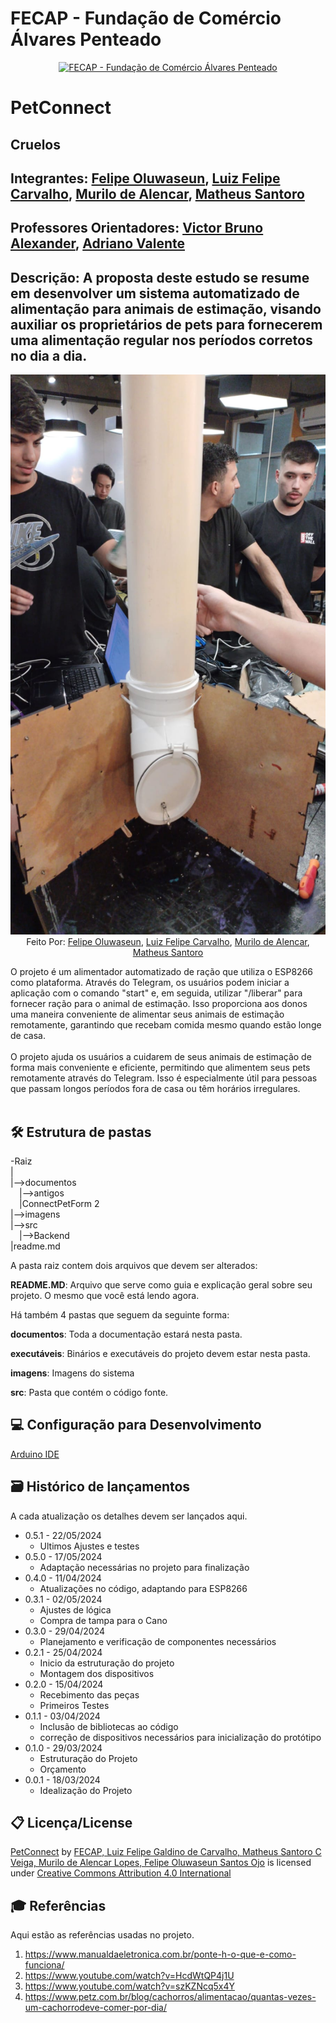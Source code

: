 # FECAP - Fundação de Comércio Álvares Penteado

<p align="center">
<a href= "https://www.fecap.br/"><img src="https://encrypted-tbn0.gstatic.com/images?q=tbn:ANd9GcRhZPrRa89Kma0ZZogxm0pi-tCn_TLKeHGVxywp-LXAFGR3B1DPouAJYHgKZGV0XTEf4AE&usqp=CAU" alt="FECAP - Fundação de Comércio Álvares Penteado" border="0"></a>
</p>

# PetConnect

## Cruelos

## Integrantes: <a href="https://www.linkedin.com/in/felipeosantosojo/">Felipe Oluwaseun</a>, <a href="https://www.linkedin.com/in/luiz-felipe-galdino-de-carvalho-45765316b/">Luiz Felipe Carvalho</a>, <a href="https://www.linkedin.com/in/murilo-de-alencar-lopes-55532524a/?utm_source=share&utm_campaign=share_via&utm_content=profile&utm_medium=ios_app">Murilo de Alencar</a>, <a href="https://www.linkedin.com/in/matheus-santoro-34b7a7186/">Matheus Santoro</a>

## Professores Orientadores: <a href="https://www.linkedin.com/in/victorbarq/">Victor Bruno Alexander</a>, <a href="https://www.linkedin.com/in/adriano-valente-534576135/">Adriano Valente</a>

## Descrição: A proposta deste estudo se resume em desenvolver um sistema automatizado de alimentação para animais de estimação, visando auxiliar os proprietários de pets para fornecerem uma alimentação regular nos períodos corretos no dia a dia.

<p align="center">
<img src="https://raw.githubusercontent.com/2024-1-NADS1-A/Projeto7/main/imagens/image00004.jpeg" alt="NOME DO GRUPO" border="0"> Feito Por:
<a href="https://www.linkedin.com/in/felipeosantosojo/">Felipe Oluwaseun</a>, <a href="https://www.linkedin.com/in/luiz-felipe-galdino-de-carvalho-45765316b/">Luiz Felipe Carvalho</a>, <a href="https://www.linkedin.com/in/murilo-de-alencar-lopes-55532524a/?utm_source=share&utm_campaign=share_via&utm_content=profile&utm_medium=ios_app">Murilo de Alencar</a>, <a href="https://www.linkedin.com/in/matheus-santoro-34b7a7186/">Matheus Santoro</a>



O projeto é um alimentador automatizado de ração que utiliza o ESP8266 como plataforma. Através do Telegram, os usuários podem iniciar a aplicação com o comando "start" e, em seguida, utilizar "/liberar" para fornecer ração para o animal de estimação. Isso proporciona aos donos uma maneira conveniente de alimentar seus animais de estimação remotamente, garantindo que recebam comida mesmo quando estão longe de casa.
<br><br>
O projeto ajuda os usuários a cuidarem de seus animais de estimação de forma mais conveniente e eficiente, permitindo que alimentem seus pets remotamente através do Telegram. Isso é especialmente útil para pessoas que passam longos períodos fora de casa ou têm horários irregulares.
<br><br>


## 🛠 Estrutura de pastas

-Raiz<br>
|<br>
|-->documentos<br>
  &emsp;|-->antigos<br>
  &emsp;|ConnectPetForm 2<br>
|-->imagens<br>
|-->src<br>
  &emsp;|-->Backend<br>
|readme.md<br>

A pasta raiz contem dois arquivos que devem ser alterados:

<b>README.MD</b>: Arquivo que serve como guia e explicação geral sobre seu projeto. O mesmo que você está lendo agora.

Há também 4 pastas que seguem da seguinte forma:

<b>documentos</b>: Toda a documentação estará nesta pasta.

<b>executáveis</b>: Binários e executáveis do projeto devem estar nesta pasta.

<b>imagens</b>: Imagens do sistema

<b>src</b>: Pasta que contém o código fonte.



## 💻 Configuração para Desenvolvimento



<a href="https://www.arduino.cc">Arduino IDE</a>



## 🗃 Histórico de lançamentos

A cada atualização os detalhes devem ser lançados aqui.

* 0.5.1 - 22/05/2024
    * Ultimos Ajustes e testes
* 0.5.0 - 17/05/2024
    * Adaptação necessárias no projeto para finalização
* 0.4.0 - 11/04/2024
    * Atualizações no código, adaptando para ESP8266
* 0.3.1 - 02/05/2024
    * Ajustes de lógica
    * Compra de tampa para o Cano
* 0.3.0 - 29/04/2024
    * Planejamento e verificação de componentes necessários
* 0.2.1 - 25/04/2024
    * Inicio da estruturação do projeto
    * Montagem dos dispositivos
* 0.2.0 - 15/04/2024
    * Recebimento das peças 
    * Primeiros Testes
* 0.1.1 - 03/04/2024
    * Inclusão de bibliotecas ao código
    * correção de dispositivos necessários para inicialização do protótipo 
* 0.1.0 - 29/03/2024
    * Estruturação do Projeto
    * Orçamento
* 0.0.1 - 18/03/2024
    * Idealização do Projeto

## 📋 Licença/License

<p xmlns:cc="http://creativecommons.org/ns#" xmlns:dct="http://purl.org/dc/terms/"><a property="dct:title" rel="cc:attributionURL" href="https://github.com/2024-1-NADS1-A/Projeto7">PetConnect</a> by <a rel="cc:attributionURL dct:creator" property="cc:attributionName" href="https://github.com/2024-1-NADS1-A/Projeto7">FECAP, Luiz Felipe Galdino de Carvalho, Matheus Santoro C Veiga, Murilo de Alencar Lopes, Felipe Oluwaseun Santos Ojo</a> is licensed under <a href="https://creativecommons.org/licenses/by/4.0/?ref=chooser-v1" target="_blank" rel="license noopener noreferrer" style="display:inline-block;">Creative Commons Attribution 4.0 International<img style="height:22px!important;margin-left:3px;vertical-align:text-bottom;" src="https://mirrors.creativecommons.org/presskit/icons/cc.svg?ref=chooser-v1" alt=""><img style="height:22px!important;margin-left:3px;vertical-align:text-bottom;" src="https://mirrors.creativecommons.org/presskit/icons/by.svg?ref=chooser-v1" alt=""></a></p>

## 🎓 Referências

Aqui estão as referências usadas no projeto.

1. https://www.manualdaeletronica.com.br/ponte-h-o-que-e-como-funciona/
2. https://www.youtube.com/watch?v=HcdWtQP4j1U
3. https://www.youtube.com/watch?v=szKZNcq5x4Y
4. https://www.petz.com.br/blog/cachorros/alimentacao/quantas-vezes-um-cachorrodeve-comer-por-dia/
